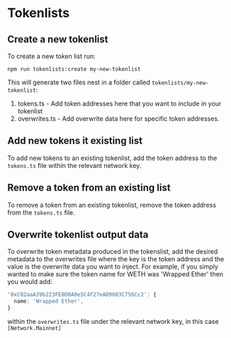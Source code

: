 # Tokenlists

## Create a new tokenlist

To create a new token list run:

```shell
npm run tokenlists:create my-new-tokenlist
```

This will generate two files nest in a folder called
`tokenlists/my-new-tokenlist`:

1. tokens.ts - Add token addresses here that you want to include in your
   tokenlist
2. overwrites.ts - Add overwrite data here for specific token addresses.

## Add new tokens it existing list

To add new tokens to an existing tokenlist, add the token address to the
`tokens.ts` file within the relevant network key.

## Remove a token from an existing list

To remove a token from an existing tokenlist, remove the token address from the
`tokens.ts` file.

## Overwrite tokenlist output data

To overwrite token metadata produced in the tokenslist, add the desired metadata
to the overwrites file where the key is the token address and the value is the
overwrite data you want to inject. For example, if you simply wanted to make
sure the token name for WETH was 'Wrapped Ether' then you would add:

```ts
'0xC02aaA39b223FE8D0A0e5C4F27eAD9083C756Cc2': {
  name: 'Wrapped Ether',
}
```

within the `overwrites.ts` file under the relevant network key, in this case
`[Network.Mainnet]`
